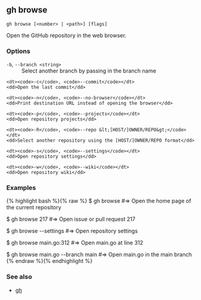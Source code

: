 

## gh browse

```
gh browse [<number> | <path>] [flags]
```

Open the GitHub repository in the web browser.

### Options


<dl class="flags">
	<dt><code>-b</code>, <code>--branch &lt;string&gt;</code></dt>
	<dd>Select another branch by passing in the branch name</dd>

	<dt><code>-c</code>, <code>--commit</code></dt>
	<dd>Open the last commit</dd>

	<dt><code>-n</code>, <code>--no-browser</code></dt>
	<dd>Print destination URL instead of opening the browser</dd>

	<dt><code>-p</code>, <code>--projects</code></dt>
	<dd>Open repository projects</dd>

	<dt><code>-R</code>, <code>--repo &lt;[HOST/]OWNER/REPO&gt;</code></dt>
	<dd>Select another repository using the [HOST/]OWNER/REPO format</dd>

	<dt><code>-s</code>, <code>--settings</code></dt>
	<dd>Open repository settings</dd>

	<dt><code>-w</code>, <code>--wiki</code></dt>
	<dd>Open repository wiki</dd>
</dl>


### Examples

{% highlight bash %}{% raw %}
$ gh browse
#=> Open the home page of the current repository

$ gh browse 217
#=> Open issue or pull request 217

$ gh browse --settings
#=> Open repository settings

$ gh browse main.go:312
#=> Open main.go at line 312

$ gh browse main.go --branch main
#=> Open main.go in the main branch
{% endraw %}{% endhighlight %}

### See also

* [gh](./gh)
